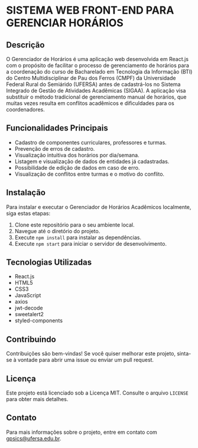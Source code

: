 # SISTEMA WEB FRONT-END PARA GERENCIAR HORÁRIOS

## Descrição

O Gerenciador de Horários é uma aplicação web desenvolvida em React.js com o propósito de facilitar o processo de gerenciamento de horários para a coordenação do curso de Bacharelado em Tecnologia da Informação (BTI) do Centro Multidisciplinar de Pau dos Ferros (CMPF) da Universidade Federal Rural do Semiárido (UFERSA) antes de cadastrá-los no Sistema Integrado de Gestão de Atividades Acadêmicas (SIGAA). A aplicação visa substituir o método tradicional de gerenciamento manual de horários, que muitas vezes resulta em conflitos acadêmicos e dificuldades para os coordenadores.

## Funcionalidades Principais

- Cadastro de componentes curriculares, professores e turmas.
- Prevenção de erros de cadastro.
- Visualização intuitiva dos horários por dia/semana.
- Listagem e visualização de dados de entidades já cadastradas.
- Possibilidade de edição de dados em caso de erro.
- Visualização de conflitos entre turmas e o motivo do conflito.

## Instalação

Para instalar e executar o Gerenciador de Horários Acadêmicos localmente, siga estas etapas:

1. Clone este repositório para o seu ambiente local.
2. Navegue até o diretório do projeto.
3. Execute `npm install` para instalar as dependências.
4. Execute `npm start` para iniciar o servidor de desenvolvimento.

## Tecnologias Utilizadas

- React.js
- HTML5
- CSS3
- JavaScript
- axios
- jwt-decode
- sweetalert2
- styled-components

## Contribuindo

Contribuições são bem-vindas! Se você quiser melhorar este projeto, sinta-se à vontade para abrir uma issue ou enviar um pull request.

## Licença

Este projeto está licenciado sob a Licença MIT. Consulte o arquivo `LICENSE` para obter mais detalhes.

## Contato

Para mais informações sobre o projeto, entre em contato com gpsics@ufersa.edu.br.
